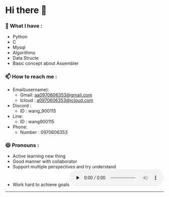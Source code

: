 # Hi there 👋
### 🤔 What I have :
  - Python
  - C
  - Mysql
  - Algorithms
  - Data Structe
  - Basic concept about Assembler
### 📫 How to reach me :
  - Email(username):
    - Gmail: aa0970606353@gmail.com
    - Icloud : a0970606353@icloud.com 
  - Discord :
    - ID : wang_900115
  - Line:
    - ID : wang900115
  - Phone:
    - Number : 0970606353 
### 😄 Pronouns :
  - Active learning new thing
  - Good manner with collaborator
  - Support multiple perspectives and try understand
  - Work hard to achieve  goals
​<audio id="audio" controls="" preload="none">
      <source id="mp3" src="https://www.youtube.com/watch?v=dm0ndgjk9V4">
</audio>

---
